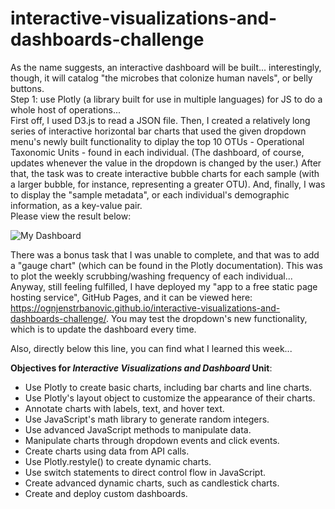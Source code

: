 # interactive-visualizations-and-dashboards-challenge
As the name suggests, an interactive dashboard will be built... interestingly, though, it will catalog "the microbes that colonize human navels", or belly buttons.  
Step 1: use Plotly (a library built for use in multiple languages) for JS to do a whole host of operations...  
First off, I used D3.js to read a JSON file. Then, I created a relatively long series of interactive horizontal bar charts that used the given dropdown menu's newly built functionality to diplay the top 10 OTUs - Operational Taxonomic Units - found in each individual. (The dashboard, of course, updates whenever the value in the dropdown is changed by the user.) After that, the task was to create interactive bubble charts for each sample (with a larger bubble, for instance, representing a greater OTU). And, finally, I was to display the "sample metadata", or each individual's demographic information, as a key-value pair.  
Please view the result below:  

![My Dashboard](https://github.com/ognjenstrbanovic/interactive-visualizations-and-dashboards-challenge/blob/master/Dashboard%20Page.jpg?raw=true)  


There was a bonus task that I was unable to complete, and that was to add a "gauge chart" (which can be found in the Plotly documentation). This was to plot the weekly scrubbing/washing frequency of each individual...  
Anyway, still feeling fulfilled, I have deployed my "app to a free static page hosting service", GitHub Pages, and it can be viewed here: https://ognjenstrbanovic.github.io/interactive-visualizations-and-dashboards-challenge/. You may test the dropdown's new functionality, which is to update the dashboard every time.  

Also, directly below this line, you can find what I learned this week...  

**Objectives for *Interactive Visualizations and Dashboard* Unit**:  
- Use Plotly to create basic charts, including bar charts and line charts.
- Use Plotly's layout object to customize the appearance of their charts.
- Annotate charts with labels, text, and hover text.
- Use JavaScript's math library to generate random integers.
- Use advanced JavaScript methods to manipulate data.
- Manipulate charts through dropdown events and click events.
- Create charts using data from API calls.
- Use Plotly.restyle() to create dynamic charts.
- Use switch statements to direct control flow in JavaScript.
- Create advanced dynamic charts, such as candlestick charts.
- Create and deploy custom dashboards.
